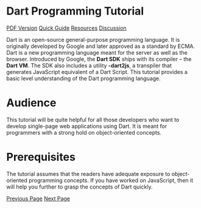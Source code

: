 # Dart Programming Tutorial
[PDF Version](../dart_programming/dart_programming_pdf_version.md)
[Quick Guide](../dart_programming/dart_programming_quick_guide.md)
[Resources](../dart_programming/dart_programming_useful_resources.md)
[Discussion](../dart_programming/dart_programming_discussion.md)

Dart is an open-source general-purpose programming language. It is originally developed by Google and later approved as a standard by ECMA. Dart is a new programming language meant for the server as well as the browser. Introduced by Google, the **Dart SDK** ships with its compiler – the **Dart VM**. The SDK also includes a utility **-dart2js**, a transpiler that generates JavaScript equivalent of a Dart Script. This tutorial provides a basic level understanding of the Dart programming language.

# Audience
This tutorial will be quite helpful for all those developers who want to develop single-page web applications using Dart. It is meant for programmers with a strong hold on object-oriented concepts.

# Prerequisites
The tutorial assumes that the readers have adequate exposure to object-oriented programming concepts. If you have worked on JavaScript, then it will help you further to grasp the concepts of Dart quickly.


[Previous Page](../dart_programming/index.md) [Next Page](../dart_programming/dart_programming_overview.md) 

